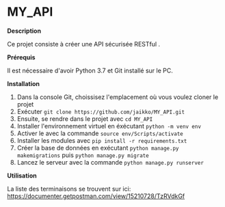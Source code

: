# MY_API

**Description** 

Ce projet consiste à créer une API sécurisée RESTful .

**Prérequis**

Il est nécessaire d'avoir Python 3.7 et Git installé sur le PC.

**Installation**

1. Dans la console Git, choissisez l'emplacement où vous voulez cloner le projet
2. Exécuter  ``` git clone https://github.com/jaikko/MY_API.git ```
3. Ensuite, se rendre dans le projet avec ``` cd MY_API ```
4. Installer l'environnement virtuel en éxécutant ``` python -m venv env ```
5. Activer le avec la commande   ``` source env/Scripts/activate ```
6. Installer les modules avec  ```pip install -r requirements.txt ```
7. Créer la base de données en exécutant ``` python manage.py makemigrations ``` puis ``` python manage.py migrate ```
8. Lancez le serveur avec la commande ```python manage.py runserver```

**Utilisation**

La liste des terminaisons se trouvent sur ici: https://documenter.getpostman.com/view/15210728/TzRVdkGf

